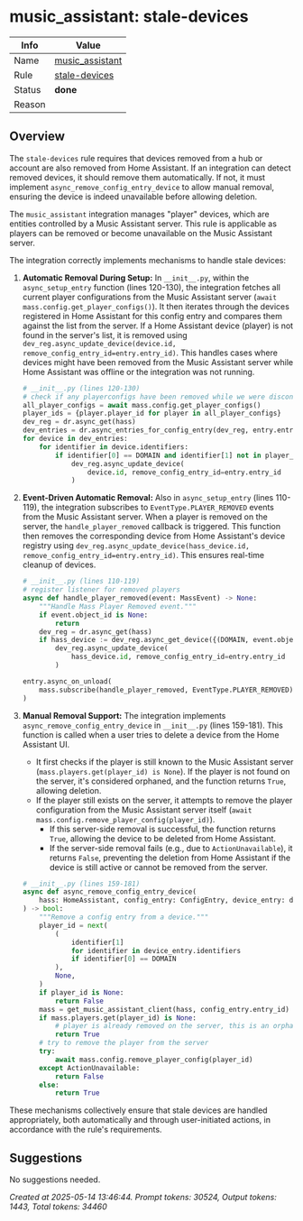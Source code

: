 # music_assistant: stale-devices

| Info   | Value                                                                    |
|--------|--------------------------------------------------------------------------|
| Name   | [music_assistant](https://www.home-assistant.io/integrations/music_assistant/) |
| Rule   | [stale-devices](https://developers.home-assistant.io/docs/core/integration-quality-scale/rules/stale-devices)                                                     |
| Status | **done**                                                                 |
| Reason |                                                                          |

## Overview

The `stale-devices` rule requires that devices removed from a hub or account are also removed from Home Assistant. If an integration can detect removed devices, it should remove them automatically. If not, it must implement `async_remove_config_entry_device` to allow manual removal, ensuring the device is indeed unavailable before allowing deletion.

The `music_assistant` integration manages "player" devices, which are entities controlled by a Music Assistant server. This rule is applicable as players can be removed or become unavailable on the Music Assistant server.

The integration correctly implements mechanisms to handle stale devices:

1.  **Automatic Removal During Setup:**
    In `__init__.py`, within the `async_setup_entry` function (lines 120-130), the integration fetches all current player configurations from the Music Assistant server (`await mass.config.get_player_configs()`). It then iterates through the devices registered in Home Assistant for this config entry and compares them against the list from the server. If a Home Assistant device (player) is not found in the server's list, it is removed using `dev_reg.async_update_device(device.id, remove_config_entry_id=entry.entry_id)`. This handles cases where devices might have been removed from the Music Assistant server while Home Assistant was offline or the integration was not running.

    ```python
    # __init__.py (lines 120-130)
    # check if any playerconfigs have been removed while we were disconnected
    all_player_configs = await mass.config.get_player_configs()
    player_ids = {player.player_id for player in all_player_configs}
    dev_reg = dr.async_get(hass)
    dev_entries = dr.async_entries_for_config_entry(dev_reg, entry.entry_id)
    for device in dev_entries:
        for identifier in device.identifiers:
            if identifier[0] == DOMAIN and identifier[1] not in player_ids:
                dev_reg.async_update_device(
                    device.id, remove_config_entry_id=entry.entry_id
                )
    ```

2.  **Event-Driven Automatic Removal:**
    Also in `async_setup_entry` (lines 110-119), the integration subscribes to `EventType.PLAYER_REMOVED` events from the Music Assistant server. When a player is removed on the server, the `handle_player_removed` callback is triggered. This function then removes the corresponding device from Home Assistant's device registry using `dev_reg.async_update_device(hass_device.id, remove_config_entry_id=entry.entry_id)`. This ensures real-time cleanup of devices.

    ```python
    # __init__.py (lines 110-119)
    # register listener for removed players
    async def handle_player_removed(event: MassEvent) -> None:
        """Handle Mass Player Removed event."""
        if event.object_id is None:
            return
        dev_reg = dr.async_get(hass)
        if hass_device := dev_reg.async_get_device({(DOMAIN, event.object_id)}):
            dev_reg.async_update_device(
                hass_device.id, remove_config_entry_id=entry.entry_id
            )

    entry.async_on_unload(
        mass.subscribe(handle_player_removed, EventType.PLAYER_REMOVED)
    )
    ```

3.  **Manual Removal Support:**
    The integration implements `async_remove_config_entry_device` in `__init__.py` (lines 159-181). This function is called when a user tries to delete a device from the Home Assistant UI.
    *   It first checks if the player is still known to the Music Assistant server (`mass.players.get(player_id) is None`). If the player is not found on the server, it's considered orphaned, and the function returns `True`, allowing deletion.
    *   If the player still exists on the server, it attempts to remove the player configuration from the Music Assistant server itself (`await mass.config.remove_player_config(player_id)`).
        *   If this server-side removal is successful, the function returns `True`, allowing the device to be deleted from Home Assistant.
        *   If the server-side removal fails (e.g., due to `ActionUnavailable`), it returns `False`, preventing the deletion from Home Assistant if the device is still active or cannot be removed from the server.

    ```python
    # __init__.py (lines 159-181)
    async def async_remove_config_entry_device(
        hass: HomeAssistant, config_entry: ConfigEntry, device_entry: dr.DeviceEntry
    ) -> bool:
        """Remove a config entry from a device."""
        player_id = next(
            (
                identifier[1]
                for identifier in device_entry.identifiers
                if identifier[0] == DOMAIN
            ),
            None,
        )
        if player_id is None:
            return False
        mass = get_music_assistant_client(hass, config_entry.entry_id)
        if mass.players.get(player_id) is None:
            # player is already removed on the server, this is an orphaned device
            return True
        # try to remove the player from the server
        try:
            await mass.config.remove_player_config(player_id)
        except ActionUnavailable:
            return False
        else:
            return True
    ```

These mechanisms collectively ensure that stale devices are handled appropriately, both automatically and through user-initiated actions, in accordance with the rule's requirements.

## Suggestions

No suggestions needed.

_Created at 2025-05-14 13:46:44. Prompt tokens: 30524, Output tokens: 1443, Total tokens: 34460_
